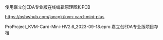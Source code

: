 使用嘉立创EDA专业版在线编辑原理图和PCB

https://oshwhub.com/jancgk/kvm-card-mini-plus



ProProject_KVM-Card-Mini-HV2.6_2023-09-18.epro 嘉立创EDA专业版项目存档